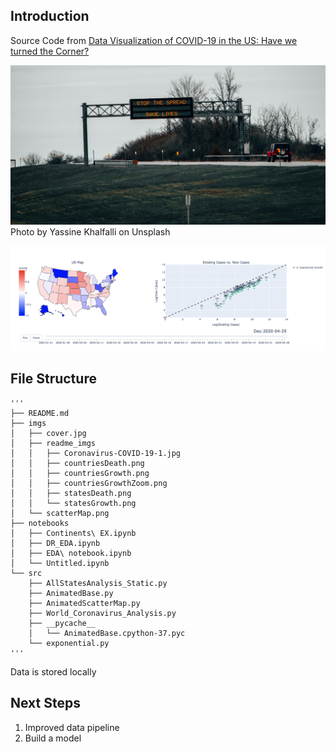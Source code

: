 
## Introduction

Source Code from [Data Visualization of COVID-19 in the US: Have we turned the Corner?](https://towardsdatascience.com/data-visualization-of-covid-19-in-the-us-1881938aaf17)


![Screenshot](imgs/cover.jpg)
Photo by Yassine Khalfalli on Unsplash



![Screenshot](imgs/scatterMap.png)


## File Structure



    
    '''
    ├── README.md
    ├── imgs
    │   ├── cover.jpg
    │   ├── readme_imgs
    │   │   ├── Coronavirus-COVID-19-1.jpg
    │   │   ├── countriesDeath.png
    │   │   ├── countriesGrowth.png
    │   │   ├── countriesGrowthZoom.png
    │   │   ├── statesDeath.png
    │   │   └── statesGrowth.png
    │   └── scatterMap.png
    ├── notebooks
    │   ├── Continents\ EX.ipynb
    │   ├── DR_EDA.ipynb
    │   ├── EDA\ notebook.ipynb
    │   └── Untitled.ipynb
    └── src
        ├── AllStatesAnalysis_Static.py
        ├── AnimatedBase.py
        ├── AnimatedScatterMap.py
        ├── World_Coronavirus_Analysis.py
        ├── __pycache__
        │   └── AnimatedBase.cpython-37.pyc
        └── exponential.py
    '''

  Data is stored locally

## Next Steps

1. Improved data pipeline
2. Build a model









